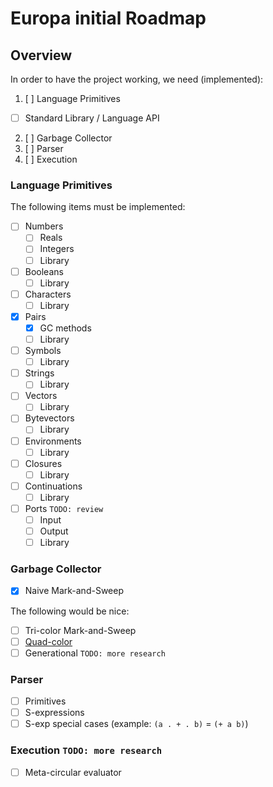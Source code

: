 # Europa initial Roadmap

## Overview

In order to have the project working, we need (implemented):

1. [ ] Language Primitives
  * [ ] Standard Library / Language API
2. [ ] Garbage Collector
3. [ ] Parser
4. [ ] Execution

### Language Primitives

The following items must be implemented:

- [ ] Numbers
  * [ ] Reals
  * [ ] Integers
  * [ ] Library
- [ ] Booleans
  * [ ] Library
- [ ] Characters
  * [ ] Library
- [x] Pairs
  * [x] GC methods
  * [ ] Library
- [ ] Symbols
  * [ ] Library
- [ ] Strings
  * [ ] Library
- [ ] Vectors
  * [ ] Library
- [ ] Bytevectors
  * [ ] Library
- [ ] Environments
  * [ ] Library
- [ ] Closures
  * [ ] Library
- [ ] Continuations
  * [ ] Library
- [ ] Ports `TODO: review`
  * [ ] Input
  * [ ] Output
  * [ ] Library

### Garbage Collector

- [x] Naive Mark-and-Sweep

The following would be nice:

- [ ] Tri-color Mark-and-Sweep
- [ ] [Quad-color](http://wiki.luajit.org/New-Garbage-Collector)
- [ ] Generational `TODO: more research`

### Parser

- [ ] Primitives
- [ ] S-expressions
- [ ] S-exp special cases (example: `(a . + . b)` = `(+ a b)`)

### Execution `TODO: more research`

- [ ] Meta-circular evaluator

